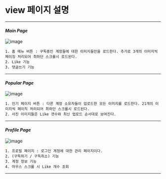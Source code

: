# view 페이지 설명

---

#### *Main Page*

![image](https://github.com/26seung/instagram-jsp/assets/79305451/b4afedaf-63d3-4bac-b082-ecb9691dcf69)

    1. 홈 메뉴 버튼 : 구독중인 계정들에 대한 이미지들만을 로드한다. 추가로 3개의 이미지씩 페이징 처리되어 최하단 스크롤시 로드된다.
    2. Like 기능
    3. 댓글쓰기 기능


---

#### *Popular Page*

![image](https://github.com/26seung/instagram-jsp/assets/79305451/992e37f8-feb8-4c53-8229-7e936f7f64b9)

    1. 인기 페이지 버튼 : 다른 계정 소유자들이 업로드한 모든 이미지를 로드한다. 21개의 이미지씩 페이직 처리되어 최하단 스크롤시 로드된다.
    2. 사진 이미지들은 Like 갯수와 최신 업로드 순서대로 보여진다.
---

#### *Profile Page*

![image](https://github.com/26seung/instagram-jsp/assets/79305451/49469429-2df5-45d7-8af9-e04c53801724)

    1. 프로필 페이지 : 로그인 계정에 대한 관리 페이지이다.
    2. (구독하기 / 구독취소) 기능
    3. 계정 정보 기능
    4. 마우스 스크롤 시 Like 개수 조회
---
